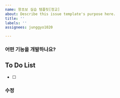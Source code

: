 ```yaml
---
name: 왕초보 실습 템플릿[정교]
about: Describe this issue template's purpose here.
title: ''
labels: ''
assignees: junggyo1020

---
```


### 어떤 기능을 개발하나요?

## To Do List
-[ ]
### 수정